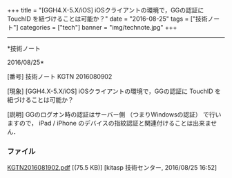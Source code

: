 ﻿+++
title = "[GGH4.X-5.X/iOS] iOSクライアントの環境で，GGの認証に TouchID を紐づけることは可能か？"
date = "2016-08-25"
tags = ["技術ノート"]
categories = ["tech"]
banner = "img/technote.jpg"
+++

-----------------------------------------------------------------------------------------------------------------------------

*技術ノート

2016/08/25*


[番号]
技術ノート KGTN 2016080902

[現象]
[GGH4.X-5.X/iOS] iOSクライアントの環境で，GGの認証に TouchID
を紐づけることは可能か？

[説明]
GGのログオン時の認証はサーバー側 （つまりWindowsの認証）
で行いますので， iPad / iPhone
のデバイスの指紋認証と関連付けることは出来ません．


### ファイル

 
 


[KGTN2016081902.pdf](http://techreport.kitasp.net/attachments/download/2935/KGTN2016081902.pdf)
 [(75.5 KB)] [kitasp 技術センター, 2016/08/25
16:52]


 


 

